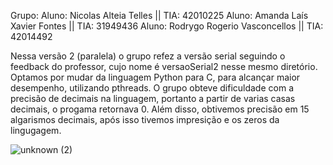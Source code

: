 Grupo:
Aluno: Nicolas Alteia Telles || TIA: 42010225
Aluno: Amanda Laís Xavier Fontes || TIA: 31949436
Aluno: Rodrygo Rogerio Vasconcellos || TIA: 42014492


Nessa versão 2 (paralela) o grupo refez a versão serial seguindo o feedback do professor, cujo nome é versaoSerial2 nesse mesmo diretório.
Optamos por mudar da linguagem Python para C, para alcançar maior desempenho, utilizando pthreads. 
O grupo obteve dificuldade com a precisão de decimais na linguagem, portanto a partir de varias casas decimais, o progama retornava 0. Além disso, obtivemos precisão em 15 algarismos decimais, após isso tivemos impresição e os zeros da lingugagem.

![unknown (2)](https://user-images.githubusercontent.com/100282290/196856824-5a8e7692-367c-4fff-a171-1eabf40e6a08.png)
